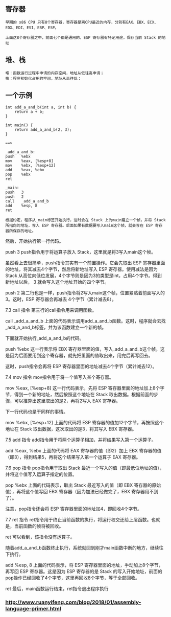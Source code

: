 ## 寄存器
    早期的 x86 CPU 只有8个寄存器，寄存器是离CPU最近的内存，分别有EAX、EBX、ECX、EDX、EDI、ESI、EBP、ESP。
    
    上面这8个寄存器之中，前面七个都是通用的。ESP 寄存器有特定用途，保存当前 Stack 的地址

## 堆、栈
    堆：函数运行过程中申请的内存空间，地址从低往高申请；
    栈：程序初始化占用的空间，地址从高往低；

## 一个示例
    int add_a_and_b(int a, int b) {
        return a + b;
    }

    int main() {
        return add_a_and_b(2, 3);
    }

    ==>

    _add_a_and_b:
    push   %ebx
    mov    %eax, [%esp+8] 
    mov    %ebx, [%esp+12]
    add    %eax, %ebx 
    pop    %ebx 
    ret  

    _main:
    push   3
    push   2
    call   _add_a_and_b 
    add    %esp, 8
    ret

    根据约定，程序从_main标签开始执行，这时会在 Stack 上为main建立一个帧，并将 Stack 所指向的地址，写入 ESP 寄存器。后面如果有数据要写入main这个帧，就会写在 ESP 寄存器所保存的地址。

然后，开始执行第一行代码。


push   3
push指令用于将运算子放入 Stack，这里就是将3写入main这个帧。

虽然看上去很简单，push指令其实有一个前置操作。它会先取出 ESP 寄存器里面的地址，将其减去4个字节，然后将新地址写入 ESP 寄存器。使用减法是因为 Stack 从高位向低位发展，4个字节则是因为3的类型是int，占用4个字节。得到新地址以后， 3 就会写入这个地址开始的四个字节。


push   2
第二行也是一样，push指令将2写入main这个帧，位置紧贴着前面写入的3。这时，ESP 寄存器会再减去 4个字节（累计减去8）。



7.3 call 指令
第三行的call指令用来调用函数。


call   _add_a_and_b
上面的代码表示调用add_a_and_b函数。这时，程序就会去找_add_a_and_b标签，并为该函数建立一个新的帧。

下面就开始执行_add_a_and_b的代码。


push   %ebx
这一行表示将 EBX 寄存器里面的值，写入_add_a_and_b这个帧。这是因为后面要用到这个寄存器，就先把里面的值取出来，用完后再写回去。

这时，push指令会再将 ESP 寄存器里面的地址减去4个字节（累计减去12）。

7.4 mov 指令
mov指令用于将一个值写入某个寄存器。


mov    %eax, [%esp+8] 
这一行代码表示，先将 ESP 寄存器里面的地址加上8个字节，得到一个新的地址，然后按照这个地址在 Stack 取出数据。根据前面的步骤，可以推算出这里取出的是2，再将2写入 EAX 寄存器。

下一行代码也是干同样的事情。


mov    %ebx, [%esp+12] 
上面的代码将 ESP 寄存器的值加12个字节，再按照这个地址在 Stack 取出数据，这次取出的是3，将其写入 EBX 寄存器。

7.5 add 指令
add指令用于将两个运算子相加，并将结果写入第一个运算子。


add    %eax, %ebx
上面的代码将 EAX 寄存器的值（即2）加上 EBX 寄存器的值（即3），得到结果5，再将这个结果写入第一个运算子 EAX 寄存器。

7.6 pop 指令
pop指令用于取出 Stack 最近一个写入的值（即最低位地址的值），并将这个值写入运算子指定的位置。


pop    %ebx
上面的代码表示，取出 Stack 最近写入的值（即 EBX 寄存器的原始值），再将这个值写回 EBX 寄存器（因为加法已经做完了，EBX 寄存器用不到了）。

注意，pop指令还会将 ESP 寄存器里面的地址加4，即回收4个字节。

7.7 ret 指令
ret指令用于终止当前函数的执行，将运行权交还给上层函数。也就是，当前函数的帧将被回收。


ret
可以看到，该指令没有运算子。

随着add_a_and_b函数终止执行，系统就回到刚才main函数中断的地方，继续往下执行。


add    %esp, 8 
上面的代码表示，将 ESP 寄存器里面的地址，手动加上8个字节，再写回 ESP 寄存器。这是因为 ESP 寄存器的是 Stack 的写入开始地址，前面的pop操作已经回收了4个字节，这里再回收8个字节，等于全部回收。


ret
最后，main函数运行结束，ret指令退出程序执行


### http://www.ruanyifeng.com/blog/2018/01/assembly-language-primer.html
